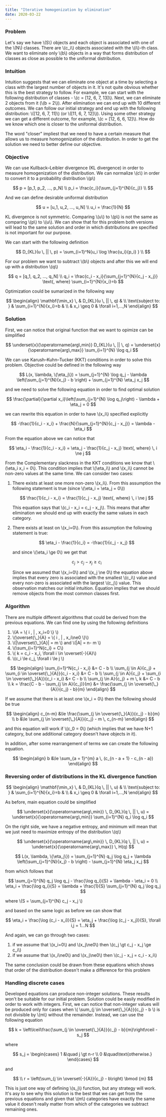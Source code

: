 ```yaml
---
title: "Iterative homogenization by elimination"
date: 2020-03-22
---
```

### Problem

Let's say we have \\(S\\) objects and each object is associated with one of the
\\(N\\) classes. There are \\(c_i\\) objects associated with the \\(i\\)-th
class. We want to eliminate only \\(b\\) objects in a way that forms
distribution of classes as close as possible to the uniformal distribution.

### Intuition

Intuition suggests that we can eliminate one object at a time by selecting a
class with the largest number of objects in it. It's not quite obvious whether
this is the best strategy to follow. For example, we can start with the
following distribution of classes - \\(c = [12, 6, 7, 13]\\). Next, we can
eliminate 2 objects from it (\\(b = 2\\)).
After elimination we can end up with 10 different outcomes. We can follow our
initial strategy and end up with the following distribution: \\([12, 6, 7,
11]\\) (or \\([11, 6, 7, 12]\\)). Using some other strategy we can get a
different outcome, for example, \\(c = [12, 6, 6, 12]\\). How do we know which
one is closer to the uniformal distribution.

The word "closer" impliest that we need to have a certain measure that allows us
to measure homogenization of the distribution. In order to get the solution we
need to better define our objective.

### Objective

We can use Kullback–Leibler divergence (KL divergence) in order to measure
homogenization of the distribution. We can normalize \\(c\\) in order to convert
it to a probability distribution \\(p\\)

$$
p = [p_1, p_2, ..., p_N] \\
p_i = \frac{c_i}{\sum_{j=1}^{N}{c_j}} \\
$$

And we can define desirable uniformal distribution

$$
u = [u_1, u_2, ..., u_N] \\
u_i = \frac{1}{N}
$$

KL divergence is not symmetric. Comparing \\(u\\) to \\(p\\) is not the same as
comparing \\(p\\) to \\(u\\). We can show that for this problem both versions
will lead to the same solution and order in which distributions are specified is
not important for our purpose.

We can start with the following definition

$$
D_{KL}(u \, || \, p) = \sum_{i=1}^N{u_i \log \frac{u_i}{p_i} } \\
$$

For our problem we want to subtract \\(b\\) objects and after this we will end
up with a distribution \\(q\\)

$$
q = [q_1, q_2, ..., q_N] \\
q_i = \frac{c_i - x_i}{\sum_{j=1}^{N}{c_j - x_j}} \text{, where}
\sum_{i=1}^{N}{x_i}=b
$$

Optimization could be sumarized in the following way

$$
\begin{align}
\mathbf{\min_x} \, & D_{KL}(u \, || \, q)  & \\
\text{subject to: } & \sum_{i=1}^{N}{x_i}=b  & \\
                    &  x_i \geq 0   & \forall i=1,...,N
\end{align}
$$

### Solution

First, we can notice that original function that we want to opimize can be
simplified

$$
\underset{x}{\operatorname{arg\,min}} D_{KL}(u \, || \, q) =
\underset{x}{\operatorname{arg\,max}} \sum_{i=1}^{N} \log q_i
$$


We can use Karush–Kuhn–Tucker (KKT) conditions in order to solve this problem.
Objective could be defined in the following way

$$
L(x, \lambda, \{\eta_j\}) = \sum_{j=1}^{N} \log q_j - \lambda
\left(\sum_{j=1}^{N}{x_j} - b \right) + \sum_{j=1}^{N} \eta_j x_j
$$

and we need to solve the following equation in order to find optimal solution

$$
\frac{\partial}{\partial x_i}\left(\sum_{j=1}^{N} \log q_j\right) - \lambda +
\eta_j = 0
$$

we can rewrite this equation in order to have \\(x_i\\) specified explicitly

$$
-\frac{1}{c_i - x_i} + \frac{N}{\sum_{j=1}^{N}{c_j - x_j}} = \lambda - \eta_i
$$

From the equation above we can notice that

$$
\eta_i - \frac{1}{c_i - x_i} = \eta_j - \frac{1}{c_j - x_j} \text{, where} \, i
\ne j
$$

From the Complementary slackness in the KKT conditions we know that \\(\eta_i
x_i = 0\\). This condition implies that \\(\eta_i\\) and \\(x_i\\) cannot be
non-zero values at the same time. We can consider two cases:

1. There exists at least one more non-zero \\(x_i\\). From this assumption the
following statement is true (since \\(\eta_i = \eta_j = 0\\))

   $$
   \frac{1}{c_i - x_i} = \frac{1}{c_j - x_j} \text{, where} \, i \ne j
   $$

   This equation says that \\(c_i - x_i = c_j - x_j\\). This means that after
elimination we should end up with exactly the same values in each category.

2. There exists at least on \\(x_i=0\\). From this assumption the following
statement is true:

   $$
   \eta_i - \frac{1}{c_i} = -\frac{1}{c_j - x_j}
   $$

   and since \\(\eta_i \ge 0\\) we get that

   $$
   c_j \gt c_j - x_j \ge c_i
   $$

   Since we assumed that \\(x_i=0\\) and \\(x_j \ne 0\\) the equation above
implies that every zero is associated with the smallest \\(c_i\\) value and
every non-zero is associated with the largest \\(c_j\\) value. This observation
matches our initial intuition. Equation implies that we should remove objects
from the most common classes first.

### Algorithm

There are multiple different algorithms that could be derived from the previous
equations. We can find one by using the following definitions

1. \\(A = \\{ i \, \| \, x_i=0 \\} \\)
2. \\(\overset{\\_}{A} = \\{ i \, \| \, x_i\ne0 \\}\\)
3. \\(\|\overset{\\_}{A}\| = m \\) and \\(\|A\| = n- m \\)
4. \\(\sum_{i=1}^N{c_i} = C\\)
5. \\( k = c_i - x_i, \forall i \in \overset{-}{A}\\)
6. \\(c_i \le c_j, \forall i \le j \\)

$$
\begin{align}
\sum_{i=1}^N{c_i - x_i} &= C - b \\
\sum_{j \in A}{c_j} + \sum_{i \in \overset{\_}{A}}{c_i - x_i} &= C - b \\
\sum_{j \in A}{c_j} + \sum_{i \in \overset{\_}{A}}{c_i - x_i} &= C - b \\
\sum_{j \in A}{c_j} + m \, k &= C - b \\
k = \frac{C - b - \sum_{j \in A}{c_j}}{m} &= \frac{\sum_{j \in
\overset{\_}{A}}{c_j} - b}{m}
\end{align}
$$

If we assume that there is at least one \\(x_i = 0\\) then the following should
be true

$$
\begin{align}
c_{n-m} &\le \frac{\sum_{j \in \overset{\_}{A}}{c_j} - b}{m} \\
b &\le \sum_{j \in \overset{\_}{A}}{c_j} - m \, c_{n-m}
\end{align}
$$

and this equation will work if \\(c_0 = 0\\) (which implies that we have N+1
category, but one additional category doesn't have objects in it).

In addition, after some rearrangement of terms we can create the following
equation.

$$
\begin{align}
b &\le \sum_{a = 1}^{m} a \, (c_{n - a + 1} - c_{n - a})
\end{align}
$$

### Reversing order of distributions in the KL divergence function

$$
\begin{align}
\mathbf{\min_x} \, & D_{KL}(q \, || \, u)  & \\
\text{subject to: } & \sum_{i=1}^{N}{x_i}=b  & \\
                    &  x_i \geq 0   & \forall i=1,...,N
\end{align}
$$

As before, main equation could be simplified

$$
\underset{x}{\operatorname{arg\,min}} \, D_{KL}(q \, || \, u) =
\underset{x}{\operatorname{arg\,min}} \sum_{i=1}^{N} q_i \log q_i
$$

On the right side, we have a negative entropy, and minimum will mean that we
just need to maximize entropy of the distribution \\(q\\)

$$
\underset{x}{\operatorname{arg\,min}} \, D_{KL}(q \, || \, u) =
\underset{x}{\operatorname{arg\,max}} \, H(q)
$$


$$
L(x, \lambda, \{\eta_j\}) = \sum_{j=1}^{N} q_j \log q_j + \lambda
\left(\sum_{j=1}^{N}{x_j} - b \right) - \sum_{j=1}^{N} \eta_j x_j
$$

from which follows that

$$
\sum_{j=1}^{N} q_j \log q_j - \frac{\log q_i}{S} + \lambda - \eta_i = 0 \\
\eta_i + \frac{\log q_i}{S} = \lambda + \frac{1}{S} \sum_{j=1}^{N} q_j \log q_j
$$

where \\(S = \sum_{j=1}^{N} c_j - x_j \\)

and based on the same logic as before we can show that

$$
\eta_i + \frac{\log (c_i - x_i)}{S} = \eta_j + \frac{\log (c_j - x_j)}{S},
\forall i,j = 1...N
$$

And again, we can go through two cases:

1. if we assume that \\(x_i=0\\) and \\(x_j\ne0\\) then \\(c_j \gt c_j - x_j \ge
c_i\\)
2. if we assume that \\(x_i\ne0\\) and \\(x_j\ne0\\) then \\(c_j - x_j = c_i -
x_i\\)

The same conclusion could be drawn from these equations which shows that order
of the distribution doesn't make a difference for this problem

### Handling discrete cases

Developed equations can produce non-integer solutions. These results won't be
suitable for our initial problem. Solution could be easily modified in order to
work with integers. First, we can notice that non-integer values will be
produced only for cases when \\( \sum_{j \in \overset{\\_}{A}}{c_j} - b \\) is
not divisible by \\(m\\) without the remainder. Instead, we can use the
following equation

$$
k = \left\lceil\frac{\sum_{j \in \overset{\_}{A}}{c_j} - b}{m}\right\rceil - s_j
$$

where

$$
s_j = \begin{cases}
1 &\quad j \gt n-r \\
0 &\quad\text{otherwise.} 
\end{cases}
$$

and

$$
\\
r = \left(\sum_{j \in \overset{-}{A}}{c_j} - b\right) \bmod {m}
$$


This is just one way of defining \\(s_j\\) function, but any strategy will work.
It's asy to see why this solution is the best that we can get from the previous
equations and given that \\(m\\) categories have exactly the same value it
doesn't really matter from which of the categories we subtract remaining ones.



